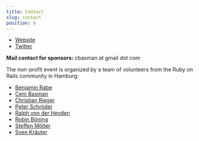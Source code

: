 ```yaml
---
title: Contact
slug: contact
position: 6
---
```


* [Website](http://www.railscamp-hamburg.de)
* [Twitter](http://twitter.com/railscamp_hh)

__Mail contact for sponsors:__ cbasman at gmail dot com

The non-profit event is organized by a team of volunteers from the Ruby on Rails community in Hamburg:

* [Benjamin Rabe](http://twitter.com/#!/benjaminrabe)
* [Cem Basman](http://twitter.com/#!/cemb)
* [Christian Rieger](http://twitter.com/#!/crieger) 
* [Peter Schröder](http://twitter.com/#!/phoet)
* [Ralph von der Heyden](http://twitter.com/#!/ralph)
* [Robin Böning](http://twitter.com/#!/robinboening)
* <a href="https://www.xing.com/profile/Steffen_Moelter" target="_blank">Steffen Mölter</a>
* [Sven Kräuter](http://twitter.com/#!/sven_kr)
